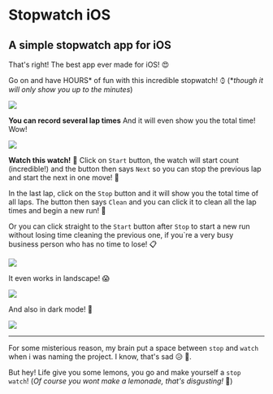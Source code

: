 # Stopwatch iOS

## A simple stopwatch app for iOS

That's right! The best app ever made for iOS! 😍

Go on and have HOURS* of fun with this incredible stopwatch! ⌚︎
(**though it will only show you up to the minutes*)

![](./Doc/stopwatch1.png)

**You can record several lap times**
And it will even show you the total time! Wow!

![](./Doc/stopwatch2.png)


**Watch this watch!** 👀
Click on `Start` button, the watch will start count (incredible!) and the button then says `Next` so you can stop the previous lap and start the next in one move! 🏃‍

In the last lap, click on the `Stop` button and it will show you the total time of all laps. The button then says `Clean` and you can click it to clean all the lap times and begin a new run! 🧹

Or you can click straight to the `Start` button after `Stop` to start a new run without losing time cleaning the previous one, if you`re a very busy business person who has no time to lose! 📋

![](./Doc/stopwatch.gif)

It even works in landscape! 😱

![](./Doc/landscape.png)

And also in dark mode! 🌛

![](./Doc/darkmode.png)

----

For some misterious reason, my brain put a space between `stop` and `watch` when i was naming the project. I know, that's sad 😥 🧠. 

But hey! Life give you some lemons, you go and make yourself a `stop watch`! (*Of course you wont make a lemonade, that's disgusting!* 🤢)
